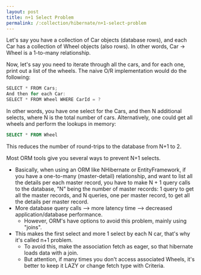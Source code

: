 ```yaml
---
layout: post
title: n+1 Select Problem
permalink: /:collection/hibernate/n+1-select-problem
---
```


Let's say you have a collection of Car objects (database rows), and each Car has a collection of Wheel objects (also rows). In other words, Car -> Wheel is a 1-to-many relationship.

Now, let's say you need to iterate through all the cars, and for each one, print out a list of the wheels. The naive O/R implementation would do the following:
```java
SELECT * FROM Cars;
And then for each Car:
SELECT * FROM Wheel WHERE CarId = ?
```
In other words, you have one select for the Cars, and then N additional selects, where N is the total number of cars.
Alternatively, one could get all wheels and perform the lookups in memory:

```sql
SELECT * FROM Wheel
```
This reduces the number of round-trips to the database from N+1 to 2. 

Most ORM tools give you several ways to prevent N+1 selects.
-	Basically, when using an ORM like NHibernate or EntityFramework, if you have a one-to-many (master-detail) relationship, and want to list all the details per each master record, you have to make N + 1 query calls to the database, "N" being the number of master records: 1 query to get all the master records, and N queries, one per master record, to get all the details per master record.
-	More database query calls --> more latency time --> decreased application/database performance.
    -	However, ORM's have options to avoid this problem, mainly using "joins".
-	This makes the first select and more 1 select by each N car, that's why it's called n+1 problem.
    -	To avoid this, make the association fetch as eager, so that hibernate loads data with a join.
    -	But attention, if many times you don't access associated Wheels, it's better to keep it LAZY or change fetch type with Criteria.
